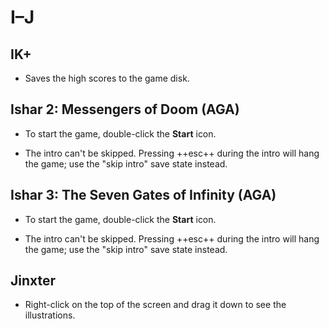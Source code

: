 # I–J

## IK+

- Saves the high scores to the game disk.


## Ishar 2: Messengers of Doom (AGA)

- To start the game, double-click the **Start** icon.

- The intro can't be skipped. Pressing ++esc++ during the intro will hang the
  game; use the "skip intro" save state instead.


## Ishar 3: The Seven Gates of Infinity (AGA)

- To start the game, double-click the **Start** icon.

- The intro can't be skipped. Pressing ++esc++ during the intro will hang the
  game; use the "skip intro" save state instead.


## Jinxter

- Right-click on the top of the screen and drag it down to see the
  illustrations.

